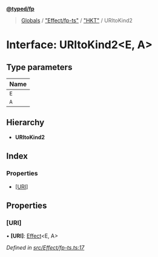**[@typed/fp](../README.md)**

> [Globals](../globals.md) / ["Effect/fp-ts"](../modules/_effect_fp_ts_.md) / ["HKT"](../modules/_effect_fp_ts_._hkt_.md) / URItoKind2

# Interface: URItoKind2\<E, A>

## Type parameters

Name |
------ |
`E` |
`A` |

## Hierarchy

* **URItoKind2**

## Index

### Properties

* [[URI]](_effect_fp_ts_._hkt_.uritokind2.md#[uri])

## Properties

### [URI]

•  **[URI]**: [Effect](../modules/_effect_effect_.effect.md)\<E, A>

*Defined in [src/Effect/fp-ts.ts:17](https://github.com/TylorS/typed-fp/blob/8639976/src/Effect/fp-ts.ts#L17)*
